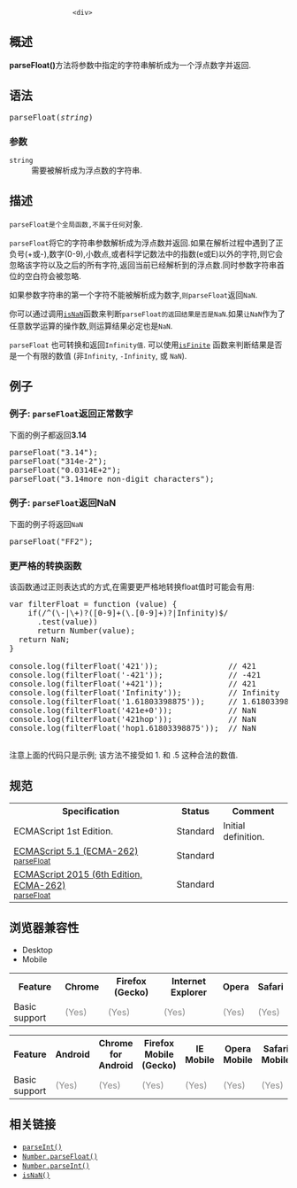 
                
                  
                    <div>
<div>
<div><section id="Quick_Links" class="Quick_links"><!-- --></section></div>
</div>
</div>

<h2 id="&#x6982;&#x8FF0;">&#x6982;&#x8FF0;</h2>

<p><strong>parseFloat()</strong>&#x65B9;&#x6CD5;&#x5C06;&#x53C2;&#x6570;&#x4E2D;&#x6307;&#x5B9A;&#x7684;&#x5B57;&#x7B26;&#x4E32;&#x89E3;&#x6790;&#x6210;&#x4E3A;&#x4E00;&#x4E2A;&#x6D6E;&#x70B9;&#x6570;&#x5B57;&#x5E76;&#x8FD4;&#x56DE;.</p>

<h2 id="&#x8BED;&#x6CD5;">&#x8BED;&#x6CD5;</h2>

<pre class="syntaxbox">parseFloat(<em>string</em>)</pre>

<h3 id="&#x53C2;&#x6570;">&#x53C2;&#x6570;</h3>

<dl>
 <dt><code>string</code></dt>
 <dd>&#x9700;&#x8981;&#x88AB;&#x89E3;&#x6790;&#x6210;&#x4E3A;&#x6D6E;&#x70B9;&#x6570;&#x7684;&#x5B57;&#x7B26;&#x4E32;.</dd>
</dl>

<h2 id="&#x63CF;&#x8FF0;">&#x63CF;&#x8FF0;</h2>

<p><code>parseFloat&#x662F;&#x4E2A;&#x5168;&#x5C40;&#x51FD;&#x6570;,&#x4E0D;&#x5C5E;&#x4E8E;&#x4EFB;&#x4F55;</code>&#x5BF9;&#x8C61;.</p>

<p><code>parseFloat</code>&#x5C06;&#x5B83;&#x7684;&#x5B57;&#x7B26;&#x4E32;&#x53C2;&#x6570;&#x89E3;&#x6790;&#x6210;&#x4E3A;&#x6D6E;&#x70B9;&#x6570;&#x5E76;&#x8FD4;&#x56DE;.&#x5982;&#x679C;&#x5728;&#x89E3;&#x6790;&#x8FC7;&#x7A0B;&#x4E2D;&#x9047;&#x5230;&#x4E86;&#x6B63;&#x8D1F;&#x53F7;(+&#x6216;-),&#x6570;&#x5B57;(0-9),&#x5C0F;&#x6570;&#x70B9;,&#x6216;&#x8005;&#x79D1;&#x5B66;&#x8BB0;&#x6570;&#x6CD5;&#x4E2D;&#x7684;&#x6307;&#x6570;(e&#x6216;E)&#x4EE5;&#x5916;&#x7684;&#x5B57;&#x7B26;,&#x5219;&#x5B83;&#x4F1A;&#x5FFD;&#x7565;&#x8BE5;&#x5B57;&#x7B26;&#x4EE5;&#x53CA;&#x4E4B;&#x540E;&#x7684;&#x6240;&#x6709;&#x5B57;&#x7B26;,&#x8FD4;&#x56DE;&#x5F53;&#x524D;&#x5DF2;&#x7ECF;&#x89E3;&#x6790;&#x5230;&#x7684;&#x6D6E;&#x70B9;&#x6570;.&#x540C;&#x65F6;&#x53C2;&#x6570;&#x5B57;&#x7B26;&#x4E32;&#x9996;&#x4F4D;&#x7684;&#x7A7A;&#x767D;&#x7B26;&#x4F1A;&#x88AB;&#x5FFD;&#x7565;.</p>

<p>&#x5982;&#x679C;&#x53C2;&#x6570;&#x5B57;&#x7B26;&#x4E32;&#x7684;&#x7B2C;&#x4E00;&#x4E2A;&#x5B57;&#x7B26;&#x4E0D;&#x80FD;&#x88AB;&#x89E3;&#x6790;&#x6210;&#x4E3A;&#x6570;&#x5B57;,<code>&#x5219;parseFloat</code>&#x8FD4;&#x56DE;<code>NaN</code>.</p>

<p>&#x4F60;&#x53EF;&#x4EE5;&#x901A;&#x8FC7;&#x8C03;&#x7528;<span style="line-height: 19.0909080505371px;"><a href="/zh-CN/docs/Web/JavaScript/Reference/Global_Objects/isNaN" title="isNaN() &#x51FD;&#x6570;&#x7528;&#x6765;&#x5224;&#x65AD;&#x4E00;&#x4E2A;&#x503C;&#x662F;&#x5426;&#x4E3A; NaN&#x3002;&#x6CE8;&#xFF1A;isNaN&#x51FD;&#x6570;&#x5305;&#x542B;&#x4E00;&#x4E9B;&#x975E;&#x5E38;&#x6709;&#x610F;&#x601D;&#x7684;&#x5F3A;&#x5236;&#x8F6C;&#x6362;&#x89C4;&#x5219;&#xFF1B;&#x4F60;&#x4E5F;&#x53EF;&#x4EE5;&#x901A;&#x8FC7;&#xA0;ECMAScript 6 &#x4E2D;&#x5B9A;&#x4E49;&#x7684;&#xA0;Number.isNaN() &#x6216;&#x8005;&#xA0;typeof &#x6765;&#x5224;&#x65AD;&#x4E00;&#x4E2A;&#x503C;&#x662F;&#x5426;&#x4E3A;&#x975E;&#x6570;&#x503C;&#x3002;"><code>isNaN</code></a></span>&#x51FD;&#x6570;&#x6765;&#x5224;&#x65AD;<code>parseFloat&#x7684;&#x8FD4;&#x56DE;&#x7ED3;&#x679C;&#x662F;&#x5426;&#x662F;</code><code>NaN</code>.&#x5982;&#x679C;<code>&#x8BA9;NaN</code>&#x4F5C;&#x4E3A;&#x4E86;&#x4EFB;&#x610F;&#x6570;&#x5B66;&#x8FD0;&#x7B97;&#x7684;&#x64CD;&#x4F5C;&#x6570;,&#x5219;&#x8FD0;&#x7B97;&#x7ED3;&#x679C;&#x5FC5;&#x5B9A;&#x4E5F;&#x662F;<code>NaN</code>.</p>

<p><code>parseFloat</code><span>&#xA0;&#x4E5F;&#x53EF;&#x8F6C;&#x6362;&#x548C;&#x8FD4;&#x56DE;</span><code>Infinity&#x503C;</code><span>. &#x53EF;&#x4EE5;&#x4F7F;&#x7528;<a href="/zh-CN/docs/Web/JavaScript/Reference/Global_Objects/isFinite" title="&#x8BE5;&#x5168;&#x5C40; isFinite() &#x51FD;&#x6570;&#x7528;&#x6765;&#x5224;&#x65AD;&#x88AB;&#x4F20;&#x5165;&#x7684;&#x53C2;&#x6570;&#x503C;&#x662F;&#x5426;&#x4E3A;&#x4E00;&#x4E2A;&#x6709;&#x9650;&#x6570;&#x503C;&#xFF08;finite number&#xFF09;&#x3002;&#x5728;&#x5FC5;&#x8981;&#x60C5;&#x51B5;&#x4E0B;&#xFF0C;&#x53C2;&#x6570;&#x4F1A;&#x9996;&#x5148;&#x8F6C;&#x4E3A;&#x4E00;&#x4E2A;&#x6570;&#x503C;&#x3002;"><code>isFinite</code></a> &#x51FD;&#x6570;&#x6765;&#x5224;&#x65AD;&#x7ED3;&#x679C;&#x662F;&#x5426;&#x662F;&#x4E00;&#x4E2A;&#x6709;&#x9650;&#x7684;&#x6570;&#x503C; (&#x975E;</span><code>Infinity</code><span>,&#xA0;</span><code>-Infinity</code><span>, &#x6216;&#xA0;</span><code>NaN</code><span>).</span></p>

<h2 id="&#x4F8B;&#x5B50;">&#x4F8B;&#x5B50;</h2>

<h3 id="&#x4F8B;&#x5B50;_parseFloat&#x8FD4;&#x56DE;&#x6B63;&#x5E38;&#x6570;&#x5B57;">&#x4F8B;&#x5B50;: <code>parseFloat</code>&#x8FD4;&#x56DE;&#x6B63;&#x5E38;&#x6570;&#x5B57;</h3>

<p>&#x4E0B;&#x9762;&#x7684;&#x4F8B;&#x5B50;&#x90FD;&#x8FD4;&#x56DE;<strong>3.14</strong></p>

<pre class="brush:js">parseFloat(&quot;3.14&quot;);
parseFloat(&quot;314e-2&quot;);
parseFloat(&quot;0.0314E+2&quot;);
parseFloat(&quot;3.14more non-digit characters&quot;);
</pre>

<h3 id="&#x4F8B;&#x5B50;_parseFloat&#x8FD4;&#x56DE;NaN">&#x4F8B;&#x5B50;: <code>parseFloat</code>&#x8FD4;&#x56DE;NaN</h3>

<p>&#x4E0B;&#x9762;&#x7684;&#x4F8B;&#x5B50;&#x5C06;&#x8FD4;&#x56DE;<code>NaN</code></p>

<pre class="brush: js">parseFloat(&quot;FF2&quot;);
</pre>

<h3 id="&#x66F4;&#x4E25;&#x683C;&#x7684;&#x8F6C;&#x6362;&#x51FD;&#x6570;">&#x66F4;&#x4E25;&#x683C;&#x7684;&#x8F6C;&#x6362;&#x51FD;&#x6570;</h3>

<p>&#x8BE5;&#x51FD;&#x6570;&#x901A;&#x8FC7;&#x6B63;&#x5219;&#x8868;&#x8FBE;&#x5F0F;&#x7684;&#x65B9;&#x5F0F;,&#x5728;&#x9700;&#x8981;&#x66F4;&#x4E25;&#x683C;&#x5730;&#x8F6C;&#x6362;float&#x503C;&#x65F6;&#x53EF;&#x80FD;&#x4F1A;&#x6709;&#x7528;:</p>

<pre class="brush: js">var filterFloat = function (value) {
    if(/^(\-|\+)?([0-9]+(\.[0-9]+)?|Infinity)$/
      .test(value))
      return Number(value);
  return NaN;
}

console.log(filterFloat(&apos;421&apos;));               // 421
console.log(filterFloat(&apos;-421&apos;));              // -421
console.log(filterFloat(&apos;+421&apos;));              // 421
console.log(filterFloat(&apos;Infinity&apos;));          // Infinity
console.log(filterFloat(&apos;1.61803398875&apos;));     // 1.61803398875
console.log(filterFloat(&apos;421e+0&apos;));            // NaN
console.log(filterFloat(&apos;421hop&apos;));            // NaN
console.log(filterFloat(&apos;hop1.61803398875&apos;));  // NaN

</pre>

<p>&#x6CE8;&#x610F;&#x4E0A;&#x9762;&#x7684;&#x4EE3;&#x7801;&#x53EA;&#x662F;&#x793A;&#x4F8B;; &#x8BE5;&#x65B9;&#x6CD5;&#x4E0D;&#x63A5;&#x53D7;&#x5982; 1. &#x548C; .5 &#x8FD9;&#x79CD;&#x5408;&#x6CD5;&#x7684;&#x6570;&#x503C;.</p>

<h2 id="&#x89C4;&#x8303;">&#x89C4;&#x8303;</h2>

<table class="standard-table">
 <tbody>
  <tr>
   <th scope="col">Specification</th>
   <th scope="col">Status</th>
   <th scope="col">Comment</th>
  </tr>
  <tr>
   <td>ECMAScript 1st Edition.</td>
   <td>Standard</td>
   <td>Initial definition.</td>
  </tr>
  <tr>
   <td><a href="http://www.ecma-international.org/ecma-262/5.1/#sec-15.1.2.3" class="external" lang="en" hreflang="en">ECMAScript 5.1 (ECMA-262)<br><small lang="zh-CN">parseFloat</small></a></td>
   <td><span class="spec-Standard">Standard</span></td>
   <td>&#xA0;</td>
  </tr>
  <tr>
   <td><a href="http://www.ecma-international.org/ecma-262/6.0/#sec-parsefloat-string" class="external" lang="en" hreflang="en">ECMAScript 2015 (6th Edition, ECMA-262)<br><small lang="zh-CN">parseFloat</small></a></td>
   <td><span class="spec-Standard">Standard</span></td>
   <td>&#xA0;</td>
  </tr>
 </tbody>
</table>

<h2 id="&#x6D4F;&#x89C8;&#x5668;&#x517C;&#x5BB9;&#x6027;">&#x6D4F;&#x89C8;&#x5668;&#x517C;&#x5BB9;&#x6027;</h2>

<p></p><div class="htab"> 
    <a name="AutoCompatibilityTable" id="AutoCompatibilityTable"></a> 
    <ul> 
        <li class="selected"><a>Desktop</a></li> 
        <li><a>Mobile</a></li> 
    </ul> 
</div><p></p>

<div id="compat-desktop">
<table class="compat-table" style="border-color: transparent;">
 <tbody>
  <tr>
   <th>Feature</th>
   <th>Chrome</th>
   <th>Firefox (Gecko)</th>
   <th>Internet Explorer</th>
   <th>Opera</th>
   <th>Safari</th>
  </tr>
  <tr>
   <td>Basic support</td>
   <td><span title="Please update this with the earliest version of support." style="color: #888;">(Yes)</span></td>
   <td><span title="Please update this with the earliest version of support." style="color: #888;">(Yes)</span></td>
   <td><span title="Please update this with the earliest version of support." style="color: #888;">(Yes)</span></td>
   <td><span title="Please update this with the earliest version of support." style="color: #888;">(Yes)</span></td>
   <td><span title="Please update this with the earliest version of support." style="color: #888;">(Yes)</span></td>
  </tr>
 </tbody>
</table>
</div>

<div id="compat-mobile">
<table class="compat-table">
 <tbody>
  <tr>
   <th>Feature</th>
   <th>Android</th>
   <th>Chrome for Android</th>
   <th>Firefox Mobile (Gecko)</th>
   <th>IE Mobile</th>
   <th>Opera Mobile</th>
   <th>Safari Mobile</th>
  </tr>
  <tr>
   <td>Basic support</td>
   <td><span title="Please update this with the earliest version of support." style="color: #888;">(Yes)</span></td>
   <td><span title="Please update this with the earliest version of support." style="color: #888;">(Yes)</span></td>
   <td><span title="Please update this with the earliest version of support." style="color: #888;">(Yes)</span></td>
   <td><span title="Please update this with the earliest version of support." style="color: #888;">(Yes)</span></td>
   <td><span title="Please update this with the earliest version of support." style="color: #888;">(Yes)</span></td>
   <td><span title="Please update this with the earliest version of support." style="color: #888;">(Yes)</span></td>
  </tr>
 </tbody>
</table>
</div>

<h2 name="See_Also" id="See_Also">&#x76F8;&#x5173;&#x94FE;&#x63A5;</h2>

<ul>
 <li><a href="/zh-CN/docs/Web/JavaScript/Reference/Global_Objects/parseInt" title="&#x6982;&#x8FF0;"><code>parseInt()</code></a></li>
 <li><a href="/zh-CN/docs/Web/JavaScript/Reference/Global_Objects/Number/parseFloat" title="Number.parseFloat() &#x65B9;&#x6CD5;&#x53EF;&#x4EE5;&#x628A;&#x4E00;&#x4E2A;&#x5B57;&#x7B26;&#x4E32;&#x89E3;&#x6790;&#x6210;&#x6D6E;&#x70B9;&#x6570;&#x3002;&#x8BE5;&#x65B9;&#x6CD5;&#x4E0E;&#x5168;&#x5C40;&#x7684; parseFloat() &#x51FD;&#x6570;&#x76F8;&#x540C;&#xFF0C;&#x5E76;&#x4E14;&#x5904;&#x4E8E;&#xA0;ECMAScript 6 &#x89C4;&#x8303;&#x4E2D;&#xFF08;&#x7528;&#x4E8E;&#x5168;&#x5C40;&#x53D8;&#x91CF;&#x7684;&#x6A21;&#x5757;&#x5316;&#xFF09;&#x3002;"><code>Number.parseFloat()</code></a></li>
 <li><a href="/zh-CN/docs/Web/JavaScript/Reference/Global_Objects/Number/parseInt" title="Number.parseInt() &#x65B9;&#x6CD5;&#x53EF;&#x4EE5;&#x6839;&#x636E;&#x7ED9;&#x5B9A;&#x7684;&#x8FDB;&#x5236;&#x6570;&#x628A;&#x4E00;&#x4E2A;&#x5B57;&#x7B26;&#x4E32;&#x89E3;&#x6790;&#x6210;&#x6574;&#x6570;&#x3002;"><code>Number.parseInt()</code></a></li>
 <li><a href="/zh-CN/docs/Web/JavaScript/Reference/Global_Objects/isNaN" title="isNaN() &#x51FD;&#x6570;&#x7528;&#x6765;&#x5224;&#x65AD;&#x4E00;&#x4E2A;&#x503C;&#x662F;&#x5426;&#x4E3A; NaN&#x3002;&#x6CE8;&#xFF1A;isNaN&#x51FD;&#x6570;&#x5305;&#x542B;&#x4E00;&#x4E9B;&#x975E;&#x5E38;&#x6709;&#x610F;&#x601D;&#x7684;&#x5F3A;&#x5236;&#x8F6C;&#x6362;&#x89C4;&#x5219;&#xFF1B;&#x4F60;&#x4E5F;&#x53EF;&#x4EE5;&#x901A;&#x8FC7;&#xA0;ECMAScript 6 &#x4E2D;&#x5B9A;&#x4E49;&#x7684;&#xA0;Number.isNaN() &#x6216;&#x8005;&#xA0;typeof &#x6765;&#x5224;&#x65AD;&#x4E00;&#x4E2A;&#x503C;&#x662F;&#x5426;&#x4E3A;&#x975E;&#x6570;&#x503C;&#x3002;"><code>isNaN()</code></a></li>
</ul>
                  
                
              